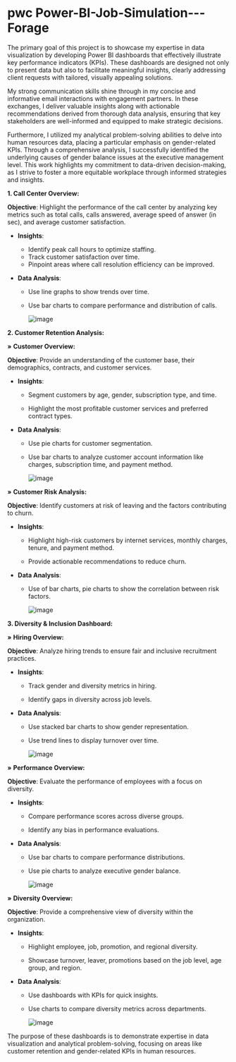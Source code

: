 # pwc Power-BI-Job-Simulation---Forage

The primary goal of this project is to showcase my expertise in data visualization by developing Power BI dashboards that effectively illustrate key performance indicators (KPIs). These dashboards are designed not only to present data but also to facilitate meaningful insights, clearly addressing client requests with tailored, visually appealing solutions.

My strong communication skills shine through in my concise and informative email interactions with engagement partners. In these exchanges, I deliver valuable insights along with actionable recommendations derived from thorough data analysis, ensuring that key stakeholders are well-informed and equipped to make strategic decisions.

Furthermore, I utilized my analytical problem-solving abilities to delve into human resources data, placing a particular emphasis on gender-related KPIs. Through a comprehensive analysis, I successfully identified the underlying causes of gender balance issues at the executive management level. This work highlights my commitment to data-driven decision-making, as I strive to foster a more equitable workplace through informed strategies and insights.


**1. Call Center Overview:**

**Objective**: Highlight the performance of the call center by analyzing key metrics such as total calls, calls answered, average speed of answer (in sec), and average customer satisfaction.

- **Insights**: 
  - Identify peak call hours to optimize staffing.
  - Track customer satisfaction over time.
  - Pinpoint areas where call resolution efficiency can be improved.

- **Data Analysis**: 
  - Use line graphs to show trends over time.
  - Use bar charts to compare performance and distribution of calls.

    ![image](https://github.com/user-attachments/assets/1a4adc81-2e18-4f2e-9d2d-9b8f451d8b6d)



**2. Customer Retention Analysis:**

**»** **Customer Overview:**

**Objective**: Provide an understanding of the customer base, their demographics, contracts, and customer services.

- **Insights**: 

  - Segment customers by age, gender, subscription type, and time.

  - Highlight the most profitable customer services and preferred contract types.

- **Data Analysis**: 

  - Use pie charts for customer segmentation.

  - Use bar charts to analyze customer account information like charges, subscription time, and payment method.

    ![image](https://github.com/user-attachments/assets/5fcba480-26c7-4028-845a-19bceb00351a)


**»** **Customer Risk Analysis:**

**Objective**: Identify customers at risk of leaving and the factors contributing to churn.

- **Insights**: 

  - Highlight high-risk customers by internet services, monthly charges, tenure, and payment method.

  - Provide actionable recommendations to reduce churn.

- **Data Analysis**: 

  - Use of bar charts, pie charts to show the correlation between risk factors.

    ![image](https://github.com/user-attachments/assets/9b97f551-5edf-4c55-bbaa-2ce571790229)



**3. Diversity & Inclusion Dashboard:**

**»** **Hiring Overview:**

**Objective**: Analyze hiring trends to ensure fair and inclusive recruitment practices.

- **Insights**: 

  - Track gender and diversity metrics in hiring.

  - Identify gaps in diversity across job levels.

- **Data Analysis**: 

  - Use stacked bar charts to show gender representation.

  - Use trend lines to display turnover over time.

    ![image](https://github.com/user-attachments/assets/e2e33c54-f332-4e8b-87ce-5b20db9fa27c)


**»** **Performance Overview:**

**Objective**: Evaluate the performance of employees with a focus on diversity.

- **Insights**: 

  - Compare performance scores across diverse groups.

  - Identify any bias in performance evaluations.

- **Data Analysis**: 

  - Use bar charts to compare performance distributions.

  - Use pie charts to analyze executive gender balance.

    ![image](https://github.com/user-attachments/assets/a3487484-7a68-472a-ac95-f17147e02de3)


**»** **Diversity Overview:**

**Objective**: Provide a comprehensive view of diversity within the organization.

- **Insights**: 

  - Highlight employee, job, promotion, and regional diversity.

  - Showcase turnover, leaver, promotions based on the job level, age group, and region.

- **Data Analysis**: 

  - Use dashboards with KPIs for quick insights.

  - Use charts to compare diversity metrics across departments.

    ![image](https://github.com/user-attachments/assets/181f9cf4-99a4-40af-957a-cd3ec5bd6684)



The purpose of these dashboards is to demonstrate expertise in data visualization and analytical problem-solving, focusing on areas like customer retention and gender-related KPIs in human resources.


